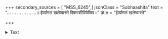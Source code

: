+++
secondary_sources = [ "MSS_6245",]
jsonClass = "Subhaashita"
text = "... ... ... ... ... ...॥ ईर्ष्यामलं खलेष्वास्ते विषमाशीविषेष्विव॥"
title = "ईर्ष्यामलं खलेष्वास्ते"

+++

<details><summary>Text</summary>

... ... ... ... ... ...॥ ईर्ष्यामलं खलेष्वास्ते विषमाशीविषेष्विव॥
</details>
